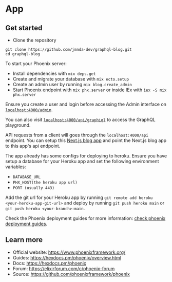 # App
## Get started
- Clone the repository 
```
git clone https://github.com/jmnda-dev/graphql-blog.git
cd graphql-blog
```

To start your Phoenix server:

- Install dependencies with `mix deps.get`
- Create and migrate your database with `mix ecto.setup`
- Create an admin user by running `mix blog.create_admin`
- Start Phoenix endpoint with `mix phx.server` or inside IEx with `iex -S mix phx.server`

Ensure you create a user and login before accessing the Admin interface on [`localhost:4000/admin`](http://localhost:4000).

You can also visit [`localhost:4000/api/graphiql`](http://localhost:4000/api/graphiql) to access the GraphQL playground.

API requests from a client will goes through the `localhost:4000/api` endpoint. You can setup this [Next.js blog app](https://github.com/jmnda-dev/graphql-blog-frontend.git) and point the Next.js blog app to this app's api endpoint.


The app already has some configs for deploying to 
heroku. Ensure you have setup a database for your Heroku app and set the following environment variables:
- `DATABASE_URL`
- `PHX_HOST(the heroku app url)`
- `PORT (usually 443)` 

Add the git url for your Heroku app by running `git remote add heroku <your-heroku-app-git-url>` and deploy by running `git push heroku main` or `git push heroku <your-branch>:main`. 


Check the Phoenix deployment guides for more information: [check phoenix deployment guides](https://hexdocs.pm/phoenix/deployment.html).

## Learn more

- Official website: https://www.phoenixframework.org/
- Guides: https://hexdocs.pm/phoenix/overview.html
- Docs: https://hexdocs.pm/phoenix
- Forum: https://elixirforum.com/c/phoenix-forum
- Source: https://github.com/phoenixframework/phoenix
